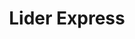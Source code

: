 ---
title: "Lider Express"
url: /providencia/lider-express-avenida-pedro-de-valdivia/
shop: supermercado
---